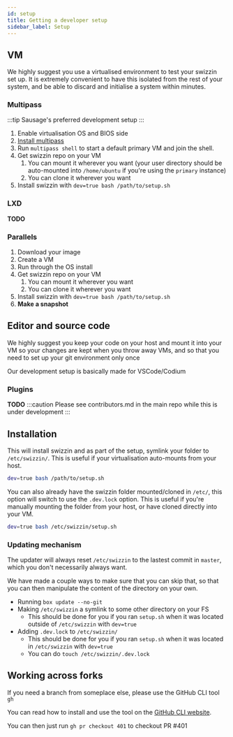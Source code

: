 ```yaml
---
id: setup
title: Getting a developer setup
sidebar_label: Setup
---
```


## VM
We highly suggest you use a virtualised environment to test your swizzin set up. It is extremely convenient to have this isolated from the rest of your system, and be able to discard and initialise a system within minutes.

### Multipass
:::tip Sausage's preferred development setup
:::
1. Enable virtualisation OS and BIOS side
1. [Install multipass](https://multipass.run)
1. Run `multipass shell` to start a default primary VM and join the shell. 
2. Get swizzin repo on your VM
   1. You can mount it wherever you want (your user directory should be auto-mounted into `/home/ubuntu` if you're using the `primary` instance)
   2. You can clone it wherever you want
3. Install swizzin with `dev=true bash /path/to/setup.sh`

### LXD

**TODO**

### Parallels
1. Download your image
2. Create a VM
3. Run through the OS install
4. Get swizzin repo on your VM
   1. You can mount it wherever you want
   2. You can clone it wherever you want
5. Install swizzin with `dev=true bash /path/to/setup.sh`
6. **Make a snapshot**

## Editor and source code

We highly suggest you keep your code on your host and mount it into your VM so your changes are kept when you throw away VMs, and so that you need to set up your git environment only once

Our development setup is basically made for VSCode/Codium

### Plugins

**TODO**
:::caution
Please see contributors.md in the main repo while this is under development
:::

## Installation

This will install swizzin and as part of the setup, symlink your folder to `/etc/swizzin/`. This is useful if your virtualisation auto-mounts from your host. 
```bash
dev=true bash /path/to/setup.sh
```

You can also already have the swizzin folder mounted/cloned in `/etc/`, this option will switch to use the `.dev.lock` option. This is useful if you're manually mounting the folder from your host, or have cloned directly into your VM.
```bash
dev=true bash /etc/swizzin/setup.sh
```
### Updating mechanism
The updater will always reset `/etc/swizzin` to the lastest commit in `master`, which you don't necessarily always want.

We have made a couple ways to make sure that you can skip that, so that you can then manipulate the content of the directory on your own.

*  Running `box update --no-git`
*  Making `/etc/swizzin` a symlink to some other directory on your FS
   *  This should be done for you if you ran `setup.sh` when it was located outside of `/etc/swizzin` with `dev=true`
*  Adding `.dev.lock` to `/etc/swizzin/`
   *  This should be done for you if you ran `setup.sh` when it was located in `/etc/swizzin` with `dev=true`
   *  You can do `touch /etc/swizzin/.dev.lock`

## Working across forks
If you need a branch from someplace else, please use the GitHub CLI tool `gh`

You can read how to install and use the tool on the [GitHub CLI website](https://cli.github.com/).

You can then just run `gh pr checkout 401` to checkout PR #401